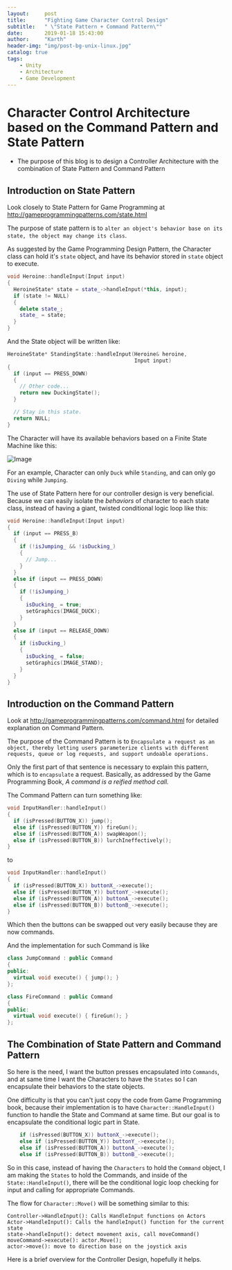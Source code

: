 ```yaml
---
layout:     post
title:      "Fighting Game Character Control Design"
subtitle:   " \"State Pattern + Command Pattern\""
date:       2019-01-18 15:43:00
author:     "Karth"
header-img: "img/post-bg-unix-linux.jpg"
catalog: true
tags:
    - Unity
    - Architecture
    - Game Development
---
```


# Character Control Architecture based on the Command Pattern and State Pattern #
- The purpose of this blog is to design a Controller Architecture with the combination of State Pattern and Command Pattern

## Introduction on State Pattern
Look closely to State Pattern for Game Programming at http://gameprogrammingpatterns.com/state.html

The purpose of state pattern is to `alter an object's behavior base on its state, the object may change its class`. 

As suggested by the Game Programming Design Pattern, the Character class can hold it's `state` object, and have its behavior stored in `state` object to execute.
```C++
void Heroine::handleInput(Input input)
{
  HeroineState* state = state_->handleInput(*this, input);
  if (state != NULL)
  {
    delete state_;
    state_ = state;
  }
}
```

And the State object will be written like:
```C++
HeroineState* StandingState::handleInput(Heroine& heroine,
                                         Input input)
{
  if (input == PRESS_DOWN)
  {
    // Other code...
    return new DuckingState();
  }

  // Stay in this state.
  return NULL;
}
```

The Character will have its available behaviors based on a Finite State Machine like this:

![Image](http://gameprogrammingpatterns.com/images/state-flowchart.png)

For an example, Character can only `Duck` while `Standing`, and can only go `Diving` while `Jumping`.

The use of State Pattern here for our controller design is very beneficial. Because we can easily isolate the *behaviors* of character to each state class, instead of having a giant, twisted conditional logic loop like this:

```C++
void Heroine::handleInput(Input input)
{
  if (input == PRESS_B)
  {
    if (!isJumping_ && !isDucking_)
    {
      // Jump...
    }
  }
  else if (input == PRESS_DOWN)
  {
    if (!isJumping_)
    {
      isDucking_ = true;
      setGraphics(IMAGE_DUCK);
    }
  }
  else if (input == RELEASE_DOWN)
  {
    if (isDucking_)
    {
      isDucking_ = false;
      setGraphics(IMAGE_STAND);
    }
  }
}
```

## Introduction on the Command Pattern
Look at http://gameprogrammingpatterns.com/command.html for detailed explanation on Command Pattern.

The purpose of the Command Pattern is to `Encapsulate a request as an object, thereby letting users parameterize clients with different requests, queue or log requests, and support undoable operations.`

Only the first part of that sentence is necessary to explain this pattern, which is to `encapsulate` a request. Basically, as addressed by the Game Programming Book, *A command is a reified method call.*

The Command Pattern can turn something like:
```C++
void InputHandler::handleInput()
{
  if (isPressed(BUTTON_X)) jump();
  else if (isPressed(BUTTON_Y)) fireGun();
  else if (isPressed(BUTTON_A)) swapWeapon();
  else if (isPressed(BUTTON_B)) lurchIneffectively();
}
```

to 

```C++
void InputHandler::handleInput()
{
  if (isPressed(BUTTON_X)) buttonX_->execute();
  else if (isPressed(BUTTON_Y)) buttonY_->execute();
  else if (isPressed(BUTTON_A)) buttonA_->execute();
  else if (isPressed(BUTTON_B)) buttonB_->execute();
}
```

Which then the buttons can be swapped out very easily because they are now commands. 

And the implementation for such Command is like
```C++
class JumpCommand : public Command
{
public:
  virtual void execute() { jump(); }
};

class FireCommand : public Command
{
public:
  virtual void execute() { fireGun(); }
};

```

## The Combination of State Pattern and Command Pattern

So here is the need, I want the button presses encapsulated into `Commands`, and at same time I want the Characters to have the `States` so I can encapsulate their behaviors to the state objects.

One difficulty is that you can't just copy the code from Game Programming book, because their implementation is to have `Character::HandleInput()` function to handle the State and Command at same time. But our goal is to encapsulate the conditional logic part in State.

```c++
    if (isPressed(BUTTON_X)) buttonX_->execute();
    else if (isPressed(BUTTON_Y)) buttonY_->execute();
    else if (isPressed(BUTTON_A)) buttonA_->execute();
    else if (isPressed(BUTTON_B)) buttonB_->execute();
```

So in this case, instead of having the `Characters` to hold the `Command` object, I am making the `States` to hold the Commands, and inside of the `State::HandleInput()`, there will be the conditional logic loop checking for input and calling for appropriate Commands. 

The flow for `Character::Move()` will be something similar to this:
```
Controller->HandleInput(): Calls HandleInput functions on Actors
Actor->HandleInput(): Calls the handleInput() function for the current state
state->handleInput(): detect movement axis, call moveCommand()
moveCommand->execute(): actor.Move();
actor->move(): move to direction base on the joystick axis
```

Here is a brief overview for the Controller Design, hopefully it helps.

